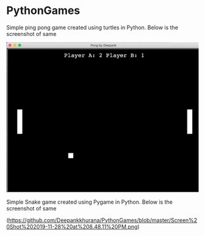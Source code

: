 # PythonGames

Simple ping pong game created using turtles in Python. Below is the screenshot of same


![Game Demo](https://github.com/Deepankkhurana/PythonGames/blob/master/pingpong.png)

Simple Snake game created using Pygame in Python. Below is the screenshot of same

(https://github.com/Deepankkhurana/PythonGames/blob/master/Screen%20Shot%202019-11-28%20at%208.48.11%20PM.png)
